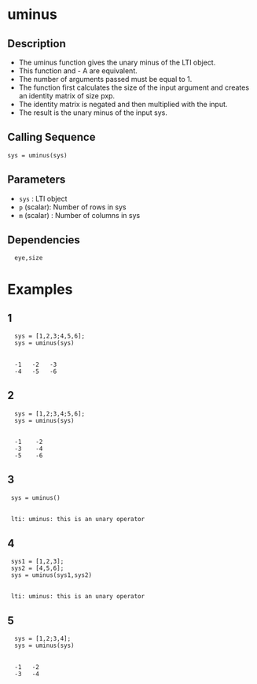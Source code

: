 # uminus
## Description
- The uminus function gives the unary minus of the LTI object.
- This function and - A are equivalent. 
- The number of arguments passed must be equal to 1.
- The function first calculates the size of the input argument and creates an identity matrix of size pxp.
- The identity matrix is negated and then multiplied with the input.
- The result is the unary minus of the input sys.
## Calling Sequence
`sys = uminus(sys)`
## Parameters
- `sys` : LTI object
- `p` (scalar): Number of rows in sys
- `m` (scalar) : Number of columns in sys

## Dependencies 
      eye,size
# Examples
## 1
      sys = [1,2,3;4,5,6];
      sys = uminus(sys)
##
      -1   -2   -3
      -4   -5   -6
## 2
      sys = [1,2;3,4;5,6];
      sys = uminus(sys)
##
      -1    -2
      -3    -4
      -5    -6
## 3
     sys = uminus()
##
     lti: uminus: this is an unary operator
## 4
     sys1 = [1,2,3];
     sys2 = [4,5,6];
     sys = uminus(sys1,sys2)
##
     lti: uminus: this is an unary operator
## 5
      sys = [1,2;3,4];
      sys = uminus(sys)
##
      -1   -2   
      -3   -4

